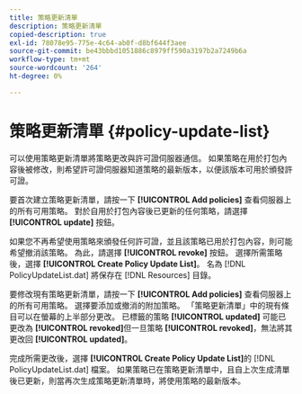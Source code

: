 ```yaml
---
title: 策略更新清單
description: 策略更新清單
copied-description: true
exl-id: 78078e95-775e-4c64-ab0f-d8bf644f3aee
source-git-commit: be43bbbd1051886c8979ff590a3197b2a7249b6a
workflow-type: tm+mt
source-wordcount: '264'
ht-degree: 0%

---
```


# 策略更新清單 {#policy-update-list}

可以使用策略更新清單將策略更改與許可證伺服器通信。 如果策略在用於打包內容後被修改，則希望許可證伺服器知道策略的最新版本，以便該版本可用於頒發許可證。

要首次建立策略更新清單，請按一下 **[!UICONTROL Add policies]** 查看伺服器上的所有可用策略。 對於自用於打包內容後已更新的任何策略，請選擇 **[!UICONTROL update]** 按鈕。

如果您不再希望使用策略來頒發任何許可證，並且該策略已用於打包內容，則可能希望撤消該策略。 為此，請選擇 **[!UICONTROL revoke]** 按鈕。 選擇所需策略後，選擇 **[!UICONTROL Create Policy Update List]**。 名為 [!DNL PolicyUpdateList.dat] 將保存在 [!DNL Resources] 目錄。

要修改現有策略更新清單，請按一下 **[!UICONTROL Add policies]** 查看伺服器上的所有可用策略。 選擇要添加或撤消的附加策略。 「策略更新清單」中的現有條目可以在螢幕的上半部分更改。 已標籤的策略 **[!UICONTROL updated]** 可能已更改為 **[!UICONTROL revoked]**&#x200B;但一旦策略 **[!UICONTROL revoked]**，無法將其更改回 **[!UICONTROL updated]**。

完成所需更改後，選擇 **[!UICONTROL Create Policy Update List]**&#x200B;的 [!DNL PolicyUpdateList.dat] 檔案。 如果策略已在策略更新清單中，且自上次生成清單後已更新，則當再次生成策略更新清單時，將使用策略的最新版本。
